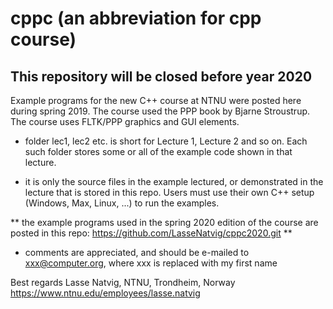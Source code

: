 # cppc  (an abbreviation for cpp course)

## This repository will be closed before year 2020

Example programs for the new C++ course at NTNU were posted here during spring 2019. The course used the PPP book by Bjarne Stroustrup. The course uses FLTK/PPP graphics and GUI elements. 

- folder lec1, lec2 etc. is short for Lecture 1, Lecture 2 and so on. Each such folder stores some or all of the example code shown in that lecture.

- it is only the source files in the example lectured, or demonstrated in the lecture that is stored in this repo. Users must use their own C++ setup (Windows, Max, Linux, ...) to run the examples.

** the example programs used in the spring 2020 edition of the course are posted in this repo:  https://github.com/LasseNatvig/cppc2020.git  **

- comments are appreciated, and should be e-mailed to xxx@computer.org, where xxx is replaced with my first name

Best regards
Lasse Natvig,
NTNU, Trondheim, Norway
https://www.ntnu.edu/employees/lasse.natvig


